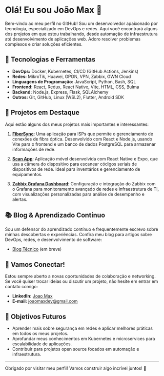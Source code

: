 # Olá! Eu sou João Max 👋

Bem-vindo ao meu perfil no GitHub! Sou um desenvolvedor apaixonado por tecnologia, especializado em DevOps e redes. Aqui você encontrará alguns dos projetos em que estou trabalhando, desde automação de infraestrutura até desenvolvimento de aplicações web. Adoro resolver problemas complexos e criar soluções eficientes.

## 🔧 Tecnologias e Ferramentas

- **DevOps:** Docker, Kubernetes, CI/CD (GitHub Actions, Jenkins)
- **Redes:** MikroTik, Huawei, GPON, VPN, Zabbix, GWN Cloud
- **Linguagens de Programação:** JavaScript, Python, Bash, SQL
- **Frontend:** React, Redux, React Native, Vite, HTML, CSS, Bulma
- **Backend:** Node.js, Express, Flask, SQLAlchemy
- **Outros:** Git, GitHub, Linux (WSL2), Flutter, Android SDK

## 🚀 Projetos em Destaque

Aqui estão alguns dos meus projetos mais importantes e interessantes:

1. **[FiberSync](https://github.com/joaomaxdev/fibersync)**: Uma aplicação para ISPs que permite o gerenciamento de conexões de fibra óptica. Desenvolvido com React e Node.js, usando Vite para o frontend e um banco de dados PostgreSQL para armazenar informações de rede.

2. **[Scan App](https://github.com/joaomaxdev/scan-app)**: Aplicação móvel desenvolvida com React Native e Expo, que usa a câmera do dispositivo para escanear códigos seriais de dispositivos de rede. Ideal para inventários e gerenciamento de equipamentos.

3. **[Zabbix Grafana Dashboard](https://github.com/joaomaxdev/zabbix-grafana-dashboard)**: Configuração e integração do Zabbix com o Grafana para monitoramento avançado de redes e infraestrutura de TI, com visualizações personalizadas para análise de desempenho e alertas.

## 📚 Blog & Aprendizado Contínuo

Sou um defensor do aprendizado contínuo e frequentemente escrevo sobre minhas descobertas e experiências. Confira meu blog para artigos sobre DevOps, redes, e desenvolvimento de software:

- [Blog Técnico](#) (em breve)

## 💬 Vamos Conectar!

Estou sempre aberto a novas oportunidades de colaboração e networking. Se você quiser trocar ideias ou discutir um projeto, não hesite em entrar em contato comigo:

- **LinkedIn:** [Joao Max]([https://www.linkedin.com/in/seulinkedin/](https://www.linkedin.com/in/jo%C3%A3o-marques-viana-silva-90595b164/))
- **E-mail:** [joaomaxdev@gmail.com](mailto:joaomaxdev@gmail.com)

## 🎯 Objetivos Futuros

- Aprender mais sobre segurança em redes e aplicar melhores práticas em todos os meus projetos.
- Aprofundar meus conhecimentos em Kubernetes e microservices para escalabilidade de aplicações.
- Contribuir para projetos open source focados em automação e infraestrutura.

---

Obrigado por visitar meu perfil! Vamos construir algo incrível juntos! 🚀

